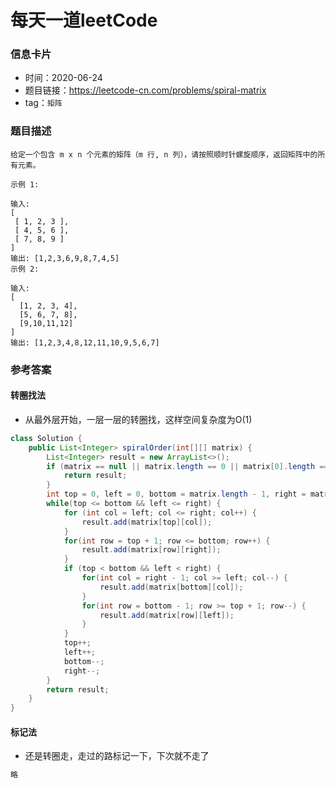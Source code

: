 # 每天一道leetCode

### 信息卡片

- 时间：2020-06-24
- 题目链接：https://leetcode-cn.com/problems/spiral-matrix
- tag：`矩阵`

### 题目描述

```
给定一个包含 m x n 个元素的矩阵（m 行, n 列），请按照顺时针螺旋顺序，返回矩阵中的所有元素。

示例 1:

输入:
[
 [ 1, 2, 3 ],
 [ 4, 5, 6 ],
 [ 7, 8, 9 ]
]
输出: [1,2,3,6,9,8,7,4,5]
示例 2:

输入:
[
  [1, 2, 3, 4],
  [5, 6, 7, 8],
  [9,10,11,12]
]
输出: [1,2,3,4,8,12,11,10,9,5,6,7]

```

### 参考答案

#### 转圈找法
- 从最外层开始，一层一层的转圈找，这样空间复杂度为O(1)

```java
class Solution {
    public List<Integer> spiralOrder(int[][] matrix) {
        List<Integer> result = new ArrayList<>();
        if (matrix == null || matrix.length == 0 || matrix[0].length == 0) {
            return result;
        }
        int top = 0, left = 0, bottom = matrix.length - 1, right = matrix[0].length - 1;
        while(top <= bottom && left <= right) {
            for (int col = left; col <= right; col++) {
                result.add(matrix[top][col]);
            }
            for(int row = top + 1; row <= bottom; row++) {
                result.add(matrix[row][right]);
            }
            if (top < bottom && left < right) {
                for(int col = right - 1; col >= left; col--) {
                    result.add(matrix[bottom][col]);
                }
                for(int row = bottom - 1; row >= top + 1; row--) {
                    result.add(matrix[row][left]);
                }
            }
            top++;
            left++;
            bottom--;
            right--;
        }
        return result;
    }
}

```
#### 标记法
- 还是转圈走，走过的路标记一下，下次就不走了
```java
略
```
